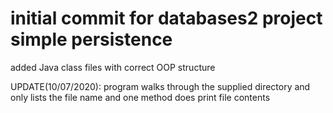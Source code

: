 # initial commit for databases2 project simple persistence

added Java class files with correct OOP structure

UPDATE(10/07/2020): program walks through the supplied directory and only lists the file name and one method does print file contents

